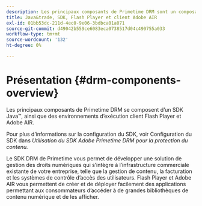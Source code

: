 ```yaml
---
description: Les principaux composants de Primetime DRM sont un composant Java&trade, SDK et les environnements d’exécution client Flash Player et Adobe AIR.
title: Java&trade, SDK, Flash Player et client Adobe AIR
exl-id: 01bb53dc-211d-4ec0-9e06-3bdbca01a071
source-git-commit: d49042b559ce6083eca0738517d04c490755a033
workflow-type: tm+mt
source-wordcount: '132'
ht-degree: 0%

---
```


# Présentation {#drm-components-overview}

Les principaux composants de Primetime DRM se composent d’un SDK Java™, ainsi que des environnements d’exécution client Flash Player et Adobe AIR.

Pour plus d’informations sur la configuration du SDK, voir Configuration du SDK dans *Utilisation du SDK Adobe Primetime DRM pour la protection du contenu.*

Le SDK DRM de Primetime vous permet de développer une solution de gestion des droits numériques qui s’intègre à l’infrastructure commerciale existante de votre entreprise, telle que la gestion de contenu, la facturation et les systèmes de contrôle d’accès des utilisateurs. Flash Player et Adobe AIR vous permettent de créer et de déployer facilement des applications permettant aux consommateurs d’accéder à de grandes bibliothèques de contenu numérique et de les afficher.
